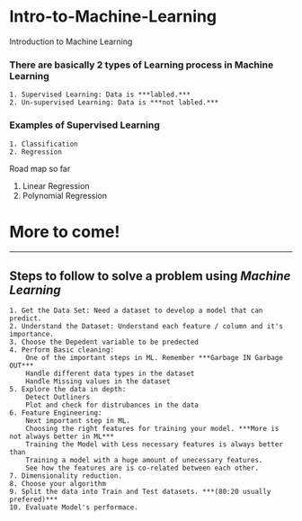 # Intro-to-Machine-Learning
Introduction to Machine Learning

### There are basically 2 types of Learning process in Machine Learning
```
1. Supervised Learning: Data is ***labled.***
2. Un-supervised Learning: Data is ***not labled.***
```

### Examples of Supervised Learning
```
1. Classification
2. Regression
```


Road map so far
1. Linear Regression
2. Polynomial Regression

# More to come!
----------------

## Steps to follow to solve a problem using ***Machine Learning***
```
1. Get the Data Set: Need a dataset to develop a model that can predict.
2. Understand the Dataset: Understand each feature / column and it's importance.
3. Choose the Depedent variable to be predected
4. Perform Basic cleaning: 
	One of the important steps in ML. Remember ***Garbage IN Garbage OUT***
	Handle different data types in the dataset
	Handle Missing values in the dataset
5. Explore the data in depth:
    Detect Outliners
    Plot and check for distrubances in the data
6. Feature Engineering:
    Next important step in ML.
    Choosing the right features for training your model. ***More is not always better in ML***
    Training the Model with Less necessary features is always better than 
    Training a model with a huge amount of unecessary features.
    See how the features are is co-related between each other.
7. Dimensionality reduction.
8. Choose your algorithm
9. Split the data into Train and Test datasets. ***(80:20 usually prefered)***
10. Evaluate Model's performace.
```


